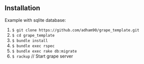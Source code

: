 ## Installation
Example with sqlite database:

1. `$ git clone https://github.com/adham90/grape_template.git`
2. `$ cd grape_template`
3. `$ bundle install`
4. `$ bundle exec rspec`
5. `$ bundle exec rake db:migrate`
7. `$ rackup` // Start grape server
